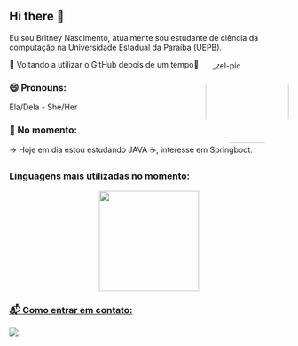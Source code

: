 ## Hi there 👋
Eu sou Britney Nascimento, atualmente sou estudante de ciência da computação na Universidade Estadual da Paraíba (UEPB).

 <img align="right" alt="zel-pic" height="150" style="border-radius:50px;" src="https://i.picasion.com/pic92/6e3a7d18c30b1b90dc22dee2c2416547.gif">

👻 Voltando a utilizar o GitHub depois de um tempo👻

### 😄 Pronouns:
 Ela/Dela - She/Her
 
### 🌱  No momento:
-> Hoje em dia estou estudando JAVA ☕, interesse em Springboot.

### Linguagens mais utilizadas no momento:
<div align="center">
  <a href="https://github.com/BritZel1">
  <img height="180em" src="https://github-readme-stats.vercel.app/api/top-langs/?username=BritZel1&layout=compact&langs_count=7&theme=vue"/>
</div>
  
### 📬 Como entrar em contato: 
<div>
  <a href="https://www.linkedin.com/in/britney-nascimento-1445b820a/" target="_blank"><img src="https://img.shields.io/badge/-LinkedIn-%230077B5?style=for-the-badge&logo=linkedin&logoColor=white" target="_blank"></a> 
</div>
